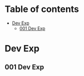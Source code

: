 # Table of contents
- [Dev Exp](#dev-exp)
   - [001 Dev Exp](001-dev-exp)
 
# Dev Exp
## 001 Dev Exp

